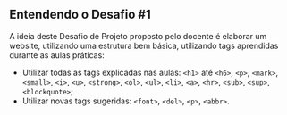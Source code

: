 ## Entendendo o Desafio #1
 
A ideia deste Desafio de Projeto proposto pelo docente é elaborar um website, utilizando uma estrutura bem básica, utilizando tags aprendidas durante as aulas práticas:
 
- Utilizar todas as tags explicadas nas aulas: ``<h1>`` até ``<h6>``, ``<p>``, ``<mark>``, ``<small>``, ``<i>``, ``<u>``, ``<strong>``, ``<ol>``, ``<ul>``, ``<li>``, ``<a>``, ``<hr>``, ``<sub>``, ``<sup>``, ``<blockquote>``;
- Utilizar novas tags sugeridas: ``<font>``, ``<del>``, ``<p>``, ``<abbr>``.
